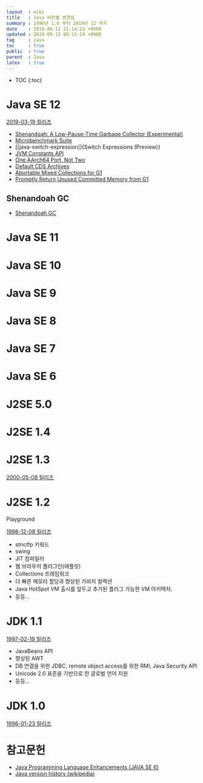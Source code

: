 ```yaml
---
layout  : wiki
title   : Java 버전별 변경점
summary : 1996년 1.0 부터 2019년 12 까지
date    : 2019-09-11 21:14:23 +0900
updated : 2019-09-12 00:15:19 +0900
tag     : java
toc     : true
public  : true
parent  : Java
latex   : true
---
```

* TOC
{:toc}

# Java SE 12

[2019-03-19 릴리즈](https://openjdk.java.net/projects/jdk/12/ )

* [Shenandoah: A Low-Pause-Time Garbage Collector (Experimental)](https://openjdk.java.net/jeps/189 )
* [Microbenchmark Suite](https://openjdk.java.net/jeps/230 )
* [[java-switch-expression]]{Switch Expressions (Preview)}
* [JVM Constants API](https://openjdk.java.net/jeps/334 )
* [One AArch64 Port, Not Two](https://openjdk.java.net/jeps/340 )
* [Default CDS Archives](https://openjdk.java.net/jeps/341 )
* [Abortable Mixed Collections for G1](https://openjdk.java.net/jeps/344 )
* [Promptly Return Unused Committed Memory from G1](https://openjdk.java.net/jeps/346 )

## Shenandoah GC

* [Shenandoah GC](https://wiki.openjdk.java.net/display/shenandoah/Main )

# Java SE 11
# Java SE 10
# Java SE 9
# Java SE 8
# Java SE 7
# Java SE 6
# J2SE 5.0
# J2SE 1.4
# J2SE 1.3

[2000-05-08 릴리즈](https://web.archive.org/web/20070817053430/http://www.sun.com/smi/Press/sunflash/2000-05/sunflash.20000508.3.xml )

# J2SE 1.2

Playground

[1998-12-08 릴리즈](https://web.archive.org/web/20070816170028/http://www.sun.com/smi/Press/sunflash/1998-12/sunflash.981208.9.xml )

* strictfp 키워드
* swing
* JIT 컴파일러
* 웹 브라우저 플러그인(애플릿)
* Collections 프레임워크
* 더 빠른 메모리 할당과 향상된 가비지 컬렉션
* Java HotSpot VM 출시를 앞두고 추가된 플러그 가능한 VM 아키텍처.
* 등등...


# JDK 1.1

[1997-02-19 릴리즈](https://web.archive.org/web/20080210044125/http://www.sun.com/smi/Press/sunflash/1997-02/sunflash.970219.0001.xml )

* JavaBeans API
* 향상된 AWT
* DB 연결을 위한 JDBC, remote object access를 위한 RMI, Java Security API
* Unicode 2.0 표준을 기반으로 한 글로벌 언어 지원
* 등등...

# JDK 1.0

[1996-01-23 릴리즈](https://web.archive.org/web/20070310235103/http://www.sun.com/smi/Press/sunflash/1996-01/sunflash.960123.10561.xml )

# 참고문헌

* [Java Programming Language Enhancements (JAVA SE 6)][java6-enhance]
* [Java version history (wikipedia)][wiki]


[java6-enhance]: https://docs.oracle.com/javase/6/docs/technotes/guides/language/enhancements.html
[wiki]: https://en.wikipedia.org/wiki/Java_version_history
